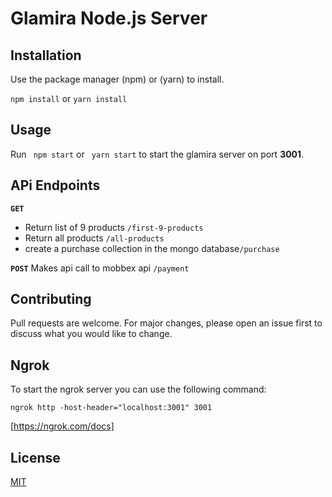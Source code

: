 
# Glamira Node.js Server

## Installation

  

Use the package manager (npm) or (yarn) to install.

```npm install``` or  ```yarn install```

## Usage

Run  ``` npm start``` or ``` yarn start``` to start the glamira server on port **3001**.


## APi Endpoints

**``` GET ```**

  

 - Return list of 9 products ```/first-9-products```
 - Return all products ```/all-products```
 - create a purchase collection in the mongo database```/purchase```

**``` POST ```**
Makes api call to mobbex api ```/payment```


## Contributing

Pull requests are welcome. For major changes, please open an issue first to discuss what you would like to change.

  ## Ngrok
  To start the ngrok server you can use the following command:
  
 

    ngrok http -host-header="localhost:3001" 3001

  [https://ngrok.com/docs]

## License

[MIT](https://choosealicense.com/licenses/mit/)